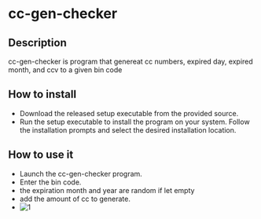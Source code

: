 # cc-gen-checker
## Description
cc-gen-checker is program that genereat cc numbers, expired day, expired month, and ccv to a given bin code
## How to install 
* Download the released setup executable from the provided source.
* Run the setup executable to install the program on your system. Follow the installation prompts and select the desired installation location.
## How to use it
* Launch the cc-gen-checker program.
* Enter the bin code.
* the expiration month and year are random if let empty
* add the amount of cc to generate.
* ![1](https://github.com/0xissam/cc-gen-checker/assets/89690781/20595754-b85e-4d4c-a079-7c65c32e4217)
